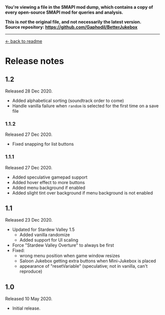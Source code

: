 **You're viewing a file in the SMAPI mod dump, which contains a copy of every open-source SMAPI mod
for queries and analysis.**

**This is _not_ the original file, and not necessarily the latest version.**  
**Source repository: https://github.com/Gaphodil/BetterJukebox**

----

[← back to readme](README.md)

# Release notes
## 1.2
Released 28 Dec 2020.

* Added alphabetical sorting (soundtrack order to come)
* Handle vanilla failure when `random` is selected for the first time on a save file

### 1.1.2
Released 27 Dec 2020.

* Fixed snapping for list buttons

### 1.1.1
Released 27 Dec 2020.

* Added speculative gamepad support
* Added hover effect to more buttons
* Added menu background if enabled
* Added slight tint over background if menu background is not enabled

## 1.1
Released 23 Dec 2020.

* Updated for Stardew Valley 1.5
    * Added vanilla randomize
    * Added support for UI scaling
* Force "Stardew Valley Overture" to always be first
* Fixed:
    * wrong menu position when game window resizes
    * Saloon Jukebox getting extra buttons when Mini-Jukebox is placed
    * appearance of "resetVariable" (speculative; not in vanilla, can't reproduce)

## 1.0
Released 10 May 2020.

* Initial release.